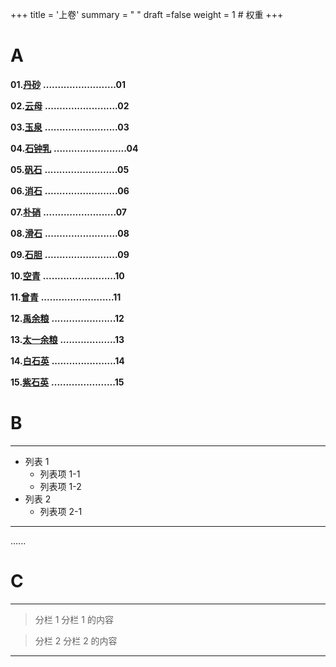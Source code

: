 +++
title = '上卷'
summary = " " 
draft =false
weight = 1 # 权重
+++

# A

**01.[丹砂](https://gewutanze.github.io/Bencao/zh/note/chinese-materia-medica/shennongbencao/shangjuan/01%E4%B8%B9%E7%A0%82/)** **.........................01**

**02.[云母](https://gewutanze.github.io/Bencao/zh/note/chinese-materia-medica/shennongbencao/shangjuan/02%E4%BA%91%E6%AF%8D/)** **.........................02**

**03.[玉泉](https://gewutanze.github.io/Bencao/zh/note/chinese-materia-medica/shennongbencao/shangjuan/03%E7%8E%89%E6%B3%89/)** **.........................03**

**04.[石钟乳](https://gewutanze.github.io/Bencao/zh/note/chinese-materia-medica/shennongbencao/shangjuan/04%E7%9F%B3%E9%92%9F%E4%B9%B3/)** **.........................04**

**05.[矾石](https://gewutanze.github.io/Bencao/zh/note/chinese-materia-medica/shennongbencao/shangjuan/05%E7%9F%BE%E7%9F%B3/)** **.........................05**

**06.[消石](https://gewutanze.github.io/Bencao/zh/note/chinese-materia-medica/shennongbencao/shangjuan/06%E6%B6%88%E7%9F%B3/)** **.........................06**

**07.[朴硝](https://gewutanze.github.io/Bencao/zh/note/chinese-materia-medica/shennongbencao/shangjuan/07%E6%9C%B4%E6%B6%88/)** **.........................07**

**08.[滑石](https://gewutanze.github.io/Bencao/zh/note/chinese-materia-medica/shennongbencao/shangjuan/08%E6%BB%91%E7%9F%B3/)** **.........................08**

**09.[石胆](https://gewutanze.github.io/Bencao/zh/note/chinese-materia-medica/shennongbencao/shangjuan/09%E7%9F%B3%E8%83%86/)** **.........................09**

**10.[空青](https://gewutanze.github.io/Bencao/zh/note/chinese-materia-medica/shennongbencao/shangjuan/10%E7%A9%BA%E9%9D%92/)** **.........................10**

**11.[曾青](https://gewutanze.github.io/Bencao/zh/note/chinese-materia-medica/shennongbencao/shangjuan/11%E6%9B%BE%E9%9D%92/)** **.........................11**

**12.[禹余粮](https://gewutanze.github.io/Bencao/zh/note/chinese-materia-medica/shennongbencao/shangjuan/12%E7%A6%B9%E4%BD%99%E7%B2%AE/)** **......................12**

**13.[太一余粮](https://gewutanze.github.io/Bencao/zh/note/chinese-materia-medica/shennongbencao/shangjuan/13%E5%A4%AA%E4%B8%80%E4%BD%99%E7%B2%AE/)** **...................13**

**14.[白石英](https://gewutanze.github.io/Bencao/zh/note/chinese-materia-medica/shennongbencao/shangjuan/14%E7%99%BD%E7%9F%B3%E8%8B%B1/)** **......................14**

**15.[紫石英](https://gewutanze.github.io/Bencao/zh/note/chinese-materia-medica/shennongbencao/shangjuan/15%E7%B4%AB%E7%9F%B3%E8%8B%B1/)** **......................15**


# B
--- 

- 列表 1
  - 列表项 1-1
  - 列表项 1-2
- 列表 2
  - 列表项 2-1
 --- 
......

# C


---

> 分栏 1
> 分栏 1 的内容

> 分栏 2
> 分栏 2 的内容

---